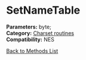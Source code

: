 # SetNameTable

**Parameters:** byte;  
**Category:** [Charset routines](../categories/charset_routines.md)  
**Compatibility:** NES  


[Back to Methods List](../../SUMMARY.md)
